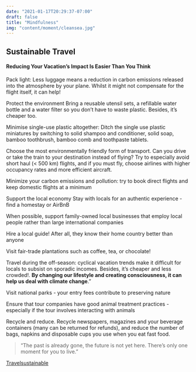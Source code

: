 ```yaml
---
date: "2021-01-17T20:29:37-07:00"
draft: false
title: "Mindfulness"
img: "content/moment/cleansea.jpg"
---
```


## Sustainable Travel

#### Reducing Your Vacation’s Impact Is Easier Than You Think

Pack light: Less luggage means a reduction in carbon emissions released into the atmosphere by your plane. Whilst it might not compensate for the flight itself, it can help!

Protect the environment
Bring a reusable utensil sets, a refillable water bottle and a water filter so you don’t have to waste plastic. Besides, it’s cheaper too.

Minimise single-use plastic altogether: Ditch the single use plastic miniatures by switching to solid shampoo and conditioner, solid soap, bamboo toothbrush, bamboo comb and toothpaste tablets.

Choose the most environmentally friendly form of transport. Can you drive or take the train to your destination instead of flying?
Try to especially avoid short haul (< 500 km) flights, and if you must fly, choose airlines with higher occupancy rates and more efficient aircraft.

Minimize your carbon emissions and pollution: try to book direct flights and keep domestic flights at a minimum

Support the local economy
Stay with locals for an authentic experience - find a homestay or AirBnB

When possible, support family-owned local businesses that employ local people rather than large international companies

Hire a local guide! After all, they know their home country better than anyone

Visit fair-trade plantations such as coffee, tea, or chocolate!

Travel during the off-season: cyclical vacation trends make it difficult for locals to subsist on sporadic incomes. Besides, it’s cheaper and less crowded!.
**By changing our lifestyle and creating consciousness, it can help us deal with climate change**.”

Visit national parks - your entry fees contribute to preserving nature

Ensure that tour companies have good animal treatment practices - especially if the tour involves interacting with animals

Recycle and reduce. Recycle newspapers, magazines and your beverage containers (many can be returned for refunds), and reduce the number of bags, napkins and disposable cups you use when you eat fast food.

> “The past is already gone, the future is not yet here. There’s only one moment for you to live.”

[Travelsustainable](https://sustainabletourism.net/)
